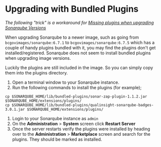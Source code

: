# Upgrading with Bundled Plugins

*The following "trick" is a workaround for [Missing plugins when upgrading Sonarqube Versions](https://github.com/BCDevOps/sonarqube/issues/6)*

When upgrading Sonarqube to a newer image, such as going from `bcgovimages/sonarqube:6.7.1` to `bcgovimages/sonarqube:6.7.5` which has a couple of handy plugins bundled with it, you may find the plugins don't get installed/registered.  Sonarqube does not seem to install bundled plugins when upgrading image versions.

Luckily the plugins are still included in the image.  So you can simply copy them into the plugins directory.

1. Open a terminal window to your Sonarqube instance.
1. Run the following commands to install the plugins (for example);
```
cp $SONARQUBE_HOME/lib/bundled-plugins/sonar-zap-plugin-1.1.2.jar $SONARQUBE_HOME/extensions/plugins/
cp $SONARQUBE_HOME/lib/bundled-plugins/qualinsight-sonarqube-badges-3.0.1.jar $SONARQUBE_HOME/extensions/plugins/
```
1. Login to your Sonarqube instance as `admin`
1. On the **Administration** > **System** screen click **Restart Server**
1. Once the server restarts verify the plugins were installed by heading over to the **Administration** > **Marketplace** screen and search for the plugins.  They should be marked as installed.